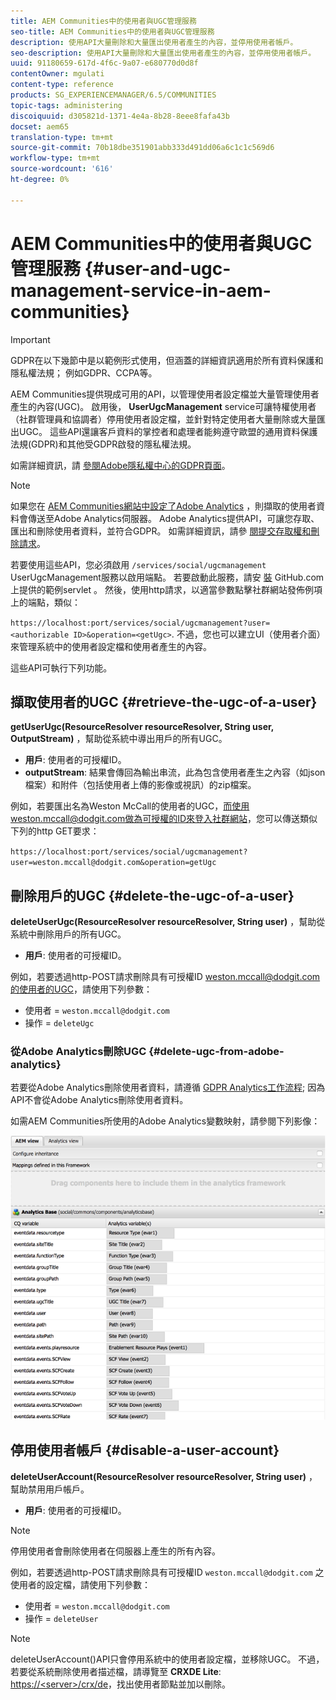 ```yaml
---
title: AEM Communities中的使用者與UGC管理服務
seo-title: AEM Communities中的使用者與UGC管理服務
description: 使用API大量刪除和大量匯出使用者產生的內容，並停用使用者帳戶。
seo-description: 使用API大量刪除和大量匯出使用者產生的內容，並停用使用者帳戶。
uuid: 91180659-617d-4f6c-9a07-e680770d0d8f
contentOwner: mgulati
content-type: reference
products: SG_EXPERIENCEMANAGER/6.5/COMMUNITIES
topic-tags: administering
discoiquuid: d305821d-1371-4e4a-8b28-8eee8fafa43b
docset: aem65
translation-type: tm+mt
source-git-commit: 70b18dbe351901abb333d491dd06a6c1c1c569d6
workflow-type: tm+mt
source-wordcount: '616'
ht-degree: 0%

---
```



# AEM Communities中的使用者與UGC管理服務 {#user-and-ugc-management-service-in-aem-communities}

>[!IMPORTANT]
>
>GDPR在以下幾節中是以範例形式使用，但涵蓋的詳細資訊適用於所有資料保護和隱私權法規； 例如GDPR、CCPA等。


AEM Communities提供現成可用的API，以管理使用者設定檔並大量管理使用者產生的內容(UGC)。 啟用後， **UserUgcManagement** service可讓特權使用者（社群管理員和協調者）停用使用者設定檔，並針對特定使用者大量刪除或大量匯出UGC。 這些API還讓客戶資料的掌控者和處理者能夠遵守歐盟的通用資料保護法規(GDPR)和其他受GDPR啟發的隱私權法規。

如需詳細資訊，請 [參閱Adobe隱私權中心的GDPR頁面](https://www.adobe.com/privacy/general-data-protection-regulation.html)。

>[!NOTE]
>
>如果您在 [AEM Communities網站中設定了Adobe Analytics](/help/communities/analytics.md) ，則擷取的使用者資料會傳送至Adobe Analytics伺服器。 Adobe Analytics提供API，可讓您存取、匯出和刪除使用者資料，並符合GDPR。 如需詳細資訊，請參 [閱提交存取權和刪除請求](https://docs.adobe.com/content/help/en/analytics/admin/data-governance/gdpr-submit-access-delete.html)。


若要使用這些API，您必須啟用 `/services/social/ugcmanagement` UserUgcManagement服務以啟用端點。 若要啟動此服務，請安 [裝](https://github.com/Adobe-Marketing-Cloud/aem-communities-ugc-migration/tree/master/bundles/communities-ugc-management-servlet) GitHub.com上提供的範例servlet [](https://github.com/Adobe-Marketing-Cloud/aem-communities-ugc-migration/tree/master/bundles/communities-ugc-management-servlet)。 然後，使用http請求，以適當參數點擊社群網站發佈例項上的端點，類似：

`https://localhost:port/services/social/ugcmanagement?user=<authorizable ID>&operation=<getUgc>`. 不過，您也可以建立UI（使用者介面）來管理系統中的使用者設定檔和使用者產生的內容。

這些API可執行下列功能。

## 擷取使用者的UGC {#retrieve-the-ugc-of-a-user}

**getUserUgc(ResourceResolver resourceResolver, String user, OutputStream)** ，幫助從系統中導出用戶的所有UGC。

* **用戶**: 使用者的可授權ID。
* **outputStream**: 結果會傳回為輸出串流，此為包含使用者產生之內容（如json檔案）和附件（包括使用者上傳的影像或視訊）的zip檔案。

例如，若要匯出名為Weston McCall的使用者的UGC，而使用weston.mccall@dodgit.com做為可授權的ID來登入社群網站，您可以傳送類似下列的http GET要求：

`https://localhost:port/services/social/ugcmanagement?user=weston.mccall@dodgit.com&operation=getUgc`

## 刪除用戶的UGC {#delete-the-ugc-of-a-user}

**deleteUserUgc(ResourceResolver resourceResolver, String user)** ，幫助從系統中刪除用戶的所有UGC。

* **用戶**: 使用者的可授權ID。

例如，若要透過http-POST請求刪除具有可授權ID weston.mccall@dodgit.com的使用者的UGC，請使用下列參數：

* 使用者 = `weston.mccall@dodgit.com`
* 操作 = `deleteUgc`

### 從Adobe Analytics刪除UGC {#delete-ugc-from-adobe-analytics}

若要從Adobe Analytics刪除使用者資料，請遵循 [GDPR Analytics工作流程](https://docs.adobe.com/content/help/en/analytics/admin/data-governance/an-gdpr-workflow.html); 因為API不會從Adobe Analytics刪除使用者資料。

如需AEM Communities所使用的Adobe Analytics變數映射，請參閱下列影像：

![Adobe Analytics的AEM社群變數對應](assets/analytics-communities-mapping.png)

## 停用使用者帳戶 {#disable-a-user-account}

**deleteUserAccount(ResourceResolver resourceResolver, String user)** ，幫助禁用用戶帳戶。

* **用戶**: 使用者的可授權ID。

>[!NOTE]
>
>停用使用者會刪除使用者在伺服器上產生的所有內容。


例如，若要透過http-POST請求刪除具有可授權ID `weston.mccall@dodgit.com` 之使用者的設定檔，請使用下列參數：

* 使用者 = `weston.mccall@dodgit.com`
* 操作 = `deleteUser`

>[!NOTE]
>
>deleteUserAccount()API只會停用系統中的使用者設定檔，並移除UGC。 不過，若要從系統刪除使用者描述檔，請導覽至 **CRXDE Lite**: [https://&lt;server>/crx/de](https://localhost:4502/crx/de)，找出使用者節點並加以刪除。



